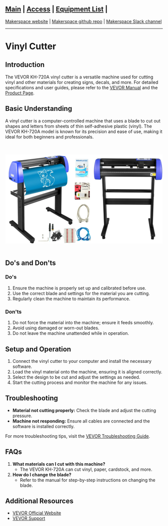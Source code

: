## [Main](README.md) | [Access](access.md) | [Equipment List](equipment.md) |

[Makerspace website](https://codeuniversity.github.io/makerspace/) |
[Makerspace github repo](https://github.com/codeuniversity/makerspace/) | [Makerspace Slack channel](https://codeuniversity.slack.com/archives/C011CN2SMFY)

---

# Vinyl Cutter

## Introduction

The VEVOR KH-720A vinyl cutter is a versatile machine used for cutting vinyl and other materials for creating signs, decals, and more. For detailed specifications and user guides, please refer to the [VEVOR Manual](https://www.vevor.com/diy-ideas/vinyl-cutter-manual-guide-pdf/) and the [Product Page](https://eur.vevor.com/vinyl-cutter-c_11151/vevor-vinyl-cutter-720mm-vinyl-plotter-led-guide-light-signcutlabel-maker-p_010471543700).

## Basic Understanding

A vinyl cutter is a computer-controlled machine that uses a blade to cut out shapes and letters from sheets of thin self-adhesive plastic (vinyl). The VEVOR KH-720A model is known for its precision and ease of use, making it ideal for both beginners and professionals.

<br><br>
![Vinyl Cutter](vinyl_cutter.webp)
<br><br>

## Do's and Don'ts

### Do's

1. Ensure the machine is properly set up and calibrated before use.
2. Use the correct blade and settings for the material you are cutting.
3. Regularly clean the machine to maintain its performance.

### Don'ts

1. Do not force the material into the machine; ensure it feeds smoothly.
2. Avoid using damaged or worn-out blades.
3. Do not leave the machine unattended while in operation.

## Setup and Operation

1. Connect the vinyl cutter to your computer and install the necessary software.
2. Load the vinyl material onto the machine, ensuring it is aligned correctly.
3. Select the design to be cut and adjust the settings as needed.
4. Start the cutting process and monitor the machine for any issues.

## Troubleshooting

- **Material not cutting properly:** Check the blade and adjust the cutting pressure.
- **Machine not responding:** Ensure all cables are connected and the software is installed correctly.

For more troubleshooting tips, visit the [VEVOR Troubleshooting Guide](https://www.vevor.com/diy-ideas/vinyl-cutter-manual-guide-pdf/).

## FAQs

1. **What materials can I cut with this machine?**
   - The VEVOR KH-720A can cut vinyl, paper, cardstock, and more.
2. **How do I change the blade?**
   - Refer to the manual for step-by-step instructions on changing the blade.

## Additional Resources

- [VEVOR Official Website](https://www.vevor.com)
- [VEVOR Support](https://www.vevor.com/support)
